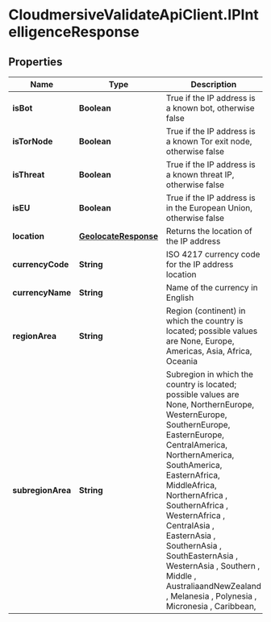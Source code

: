 # CloudmersiveValidateApiClient.IPIntelligenceResponse

## Properties
Name | Type | Description | Notes
------------ | ------------- | ------------- | -------------
**isBot** | **Boolean** | True if the IP address is a known bot, otherwise false | [optional] 
**isTorNode** | **Boolean** | True if the IP address is a known Tor exit node, otherwise false | [optional] 
**isThreat** | **Boolean** | True if the IP address is a known threat IP, otherwise false | [optional] 
**isEU** | **Boolean** | True if the IP address is in the European Union, otherwise false | [optional] 
**location** | [**GeolocateResponse**](GeolocateResponse.md) | Returns the location of the IP address | [optional] 
**currencyCode** | **String** | ISO 4217 currency code for the IP address location | [optional] 
**currencyName** | **String** | Name of the currency in English | [optional] 
**regionArea** | **String** | Region (continent) in which the country is located; possible values are None, Europe, Americas, Asia, Africa, Oceania | [optional] 
**subregionArea** | **String** | Subregion in which the country is located; possible values are None, NorthernEurope, WesternEurope, SouthernEurope, EasternEurope, CentralAmerica, NorthernAmerica, SouthAmerica, EasternAfrica, MiddleAfrica, NorthernAfrica , SouthernAfrica , WesternAfrica , CentralAsia , EasternAsia , SouthernAsia , SouthEasternAsia , WesternAsia , Southern , Middle , AustraliaandNewZealand , Melanesia , Polynesia , Micronesia , Caribbean, | [optional] 


